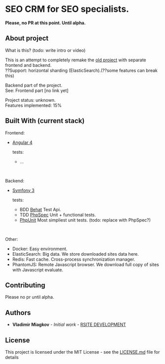 # SEO CRM for SEO specialists.

**Please, no PR at this point. Until alpha.**

## About project
What is this? (todo: write intro or video)

This is an attempt to completely remake the [old project](http://www.rsite.ru/en/lastprojects/crm-robot-automation-seo-promotion-sites)
with separate frontend and backend.<br>
??Support: horizontal sharding (ElasticSearch).(??some features can break this)<br>

Backend part of the project.<br>
See: Frontend part [no link yet]

Project status: unknown.<br>
Features implemented: 15%


## Built With (current stack)

Frontend:
* [Angular 4](https://angular.io)

  tests:
  * ...

<br>

Backend:
* [Symfony 3](https://symfony.com)

  tests:
  * BDD [Behat](http://behat.org) Test Api.
  * TDD [PhpSpec](http://www.phpspec.net) Unit + functional tests.
  * [PhpUnit](https://phpunit.de) Most simpliest unit tests. (todo: replace with PhpSpec?)

<br>

Other:
* Docker: Easy environment.
* ElasticSearch: Big data. We store downloaded sites data here.
* Redis: Fast cache. Cross-process synchronization manager.
* PhantomJS: Remote Javascript browser. We download full copy of sites with Javascript evaluate.



## Contributing

Please no pr until alpha.

## Authors

* **Vladimir Miagkov** - *Initial work* - [RSITE DEVELOPMENT](http://www.rsitedevelopment.com)

## License

This project is licensed under the MIT License - see the [LICENSE.md](LICENSE.md) file for details

